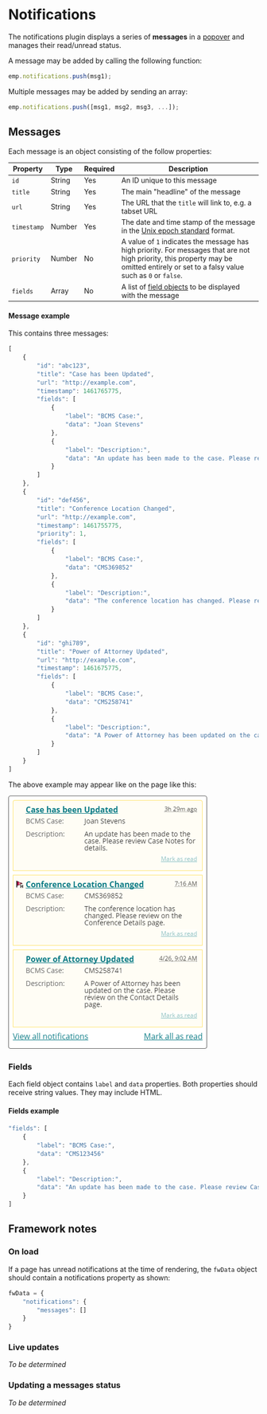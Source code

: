 # Notifications

The notifications plugin displays a series of **messages** in a [popover](../popover/) and manages their read/unread status.

A message may be added by calling the following function:

```js
emp.notifications.push(msg1);
```

Multiple messages may be added by sending an array:

```js
emp.notifications.push([msg1, msg2, msg3, ...]);
```

## Messages

Each message is an object consisting of the follow properties:

Property | Type | Required | Description
--- | --- | --- | ---
`id` | String | Yes | An ID unique to this message
`title` | String | Yes | The main "headline" of the message
`url` | String | Yes | The URL that the `title` will link to, e.g. a tabset URL
`timestamp` | Number | Yes | The date and time stamp of the message in the [Unix epoch standard](http://www.unixtimestamp.com/) format.
`priority` | Number | No | A value of `1` indicates the message has high priority. For messages that are not high priority, this property may be omitted entirely or set to a falsy value such as `0` or `false`.
`fields` | Array | No | A list of [field objects](#fields) to be displayed with the message

#### Message example

This contains three messages:

```js
[
    {
        "id": "abc123",
        "title": "Case has been Updated",
        "url": "http://example.com",
        "timestamp": 1461765775,
        "fields": [
            {
                "label": "BCMS Case:",
                "data": "Joan Stevens"
            },
            {
                "label": "Description:",
                "data": "An update has been made to the case. Please review Case Notes for details."
            }
        ]
    },
    {
        "id": "def456",
        "title": "Conference Location Changed",
        "url": "http://example.com",
        "timestamp": 1461755775,
        "priority": 1,
        "fields": [
            {
                "label": "BCMS Case:",
                "data": "CMS369852"
            },
            {
                "label": "Description:",
                "data": "The conference location has changed. Please review on the Conference Details page."
            }
        ]
    },
    {
        "id": "ghi789",
        "title": "Power of Attorney Updated",
        "url": "http://example.com",
        "timestamp": 1461675775,
        "fields": [
            {
                "label": "BCMS Case:",
                "data": "CMS258741"
            },
            {
                "label": "Description:",
                "data": "A Power of Attorney has been updated on the case. Please review on the Contact Details page."
            }
        ]
    }
]
```

The above example may appear like on the page like this:

![Screen shot of the notifications popover](example.png)

### Fields

Each field object contains `label` and `data` properties. Both properties should receive string values. They may include HTML.

#### Fields example

```js
"fields": [
    {
        "label": "BCMS Case:",
        "data": "CMS123456"
    },
    {
        "label": "Description:",
        "data": "An update has been made to the case. Please review Case Notes for details."
    }
]
```

## Framework notes

### On load

If a page has unread notifications at the time of rendering, the `fwData` object should contain a notifications property as shown:

```js
fwData = {
    "notifications": {
        "messages": []
    }
}
```

### Live updates

*To be determined*

### Updating a messages status

*To be determined*
